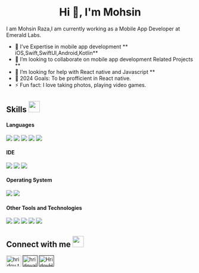<h1 align="center">Hi 👋, I'm Mohsin</h1>

I am Mohsin Raza,I am currently working as a Mobile App Developer at Emerald Labs.

- 🌱 I’ve Expertise in mobile app development ** iOS,Swift,SwiftUI,Android,Kotlin**
- 👯 I’m looking to collaborate on mobile app development Related Projects **
- 🤔 I’m looking for help with React native and Javascript **
- 🥅 2024 Goals: To be profficient in React native.
- ⚡ Fun fact: I love taking photos, playing video games.


## Skills <img src="https://media.giphy.com/media/iY8CRBdQXODJSCERIr/giphy.gif" width="30px">&nbsp; 

<h4> Languages </h4>
<span>
  <img src="https://img.shields.io/badge/ios-E34F26?style=for-the-badge&logo=iOS&logoColor=white">
  <img src="https://img.shields.io/badge/Swift-E34F26?style=for-the-badge&logo=Swift&logoColor=white">
  <img src="https://img.shields.io/badge/SwiftUI-1572B6?style=for-the-badge&logo=SwiftUI&logoColor=white">
  <img src="https://img.shields.io/badge/JavaScript-F7DF1E?style=for-the-badge&logo=javascript&logoColor=black">
  <img src="https://img.shields.io/badge/Kotlin-F7DF1E?style=for-the-badge&logo=Kotlin&logoColor=black">
</span>


<h4> IDE </h4>
<span>
<img src="https://img.shields.io/badge/Xcode-00FF00?style=for-the-badge&logo=Xcode&logoColor=white">
<img src="https://img.shields.io/badge/Android Studio-%23575757.svg?&style=for-the-badge&logo=android studio-text&logoColor=important">
<img src="https://img.shields.io/badge/Visual_Studio_Code-0078D4?style=for-the-badge&logo=visual%20studio%20code&logoColor=white">

<h4> Operating System </h4>
<span>
  <img src="https://img.shields.io/badge/Mac-000000?style=for-the-badge&logo=Apple&logoColor=white">
  <img src="https://img.shields.io/badge/Windows-0078D6?style=for-the-badge&logo=windows&logoColor=white">
</span>

<h4> Other Tools and Technologies </h4>
<span>
  <img src="https://img.shields.io/badge/Git-F05032?style=for-the-badge&logo=git&logoColor=white">
  <img src="https://img.shields.io/badge/Postman-FF6C37?style=for-the-badge&logo=Postman&logoColor=white">
  <img src="https://img.shields.io/badge/Swift-121011?style=for-the-badge&logo=Swift&logoColor=white">
  <img src="https://img.shields.io/badge/Kotlin-F05032?style=for-the-badge&logo=Kotlin&logoColor=white">
  <img src="https://img.shields.io/badge/SwiftUI-5E5C5C?style=for-the-badge&logo=SwiftUI&logoColor=white">
</span>
    

## Connect with me <img src="https://media.giphy.com/media/iY8CRBdQXODJSCERIr/giphy.gif" width="30px">
<a href="https://www.facebook.com/mohsinrazase" target="blank"><img align="center" src="https://raw.githubusercontent.com/rahuldkjain/github-profile-readme-generator/master/src/images/icons/Social/facebook.svg" alt="hridoy.the.hazard10" height="30" width="40" /></a>
<a href="" target="blank"><img align="center" src="https://raw.githubusercontent.com/rahuldkjain/github-profile-readme-generator/master/src/images/icons/Social/instagram.svg" alt="hridoyalhazard" height="30" width="40" /></a>
<a href="" target="blank"><img align="center" src="https://raw.githubusercontent.com/rahuldkjain/github-profile-readme-generator/master/src/images/icons/Social/github.svg" alt="HridoyHazard" height="30" width="40" /></a>
    
<br>
